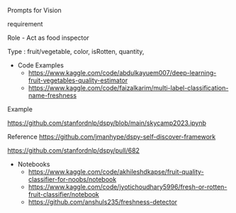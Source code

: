 Prompts for Vision

requirement

Role - Act as food inspector 



Type : fruit/vegetable, color, isRotten, quantity, 

- Code Examples
    - https://www.kaggle.com/code/abdulkayuem007/deep-learning-fruit-vegetables-quality-estimator
    - https://www.kaggle.com/code/faizalkarim/multi-label-classification-name-freshness


Example

https://github.com/stanfordnlp/dspy/blob/main/skycamp2023.ipynb

Reference
https://github.com/jmanhype/dspy-self-discover-framework

https://github.com/stanfordnlp/dspy/pull/682

- Notebooks
    - https://www.kaggle.com/code/akhileshdkapse/fruit-quality-classifier-for-noobs/notebook
    - https://www.kaggle.com/code/jyotichoudhary5996/fresh-or-rotten-fruit-classifier/notebook
    - https://github.com/anshuls235/freshness-detector